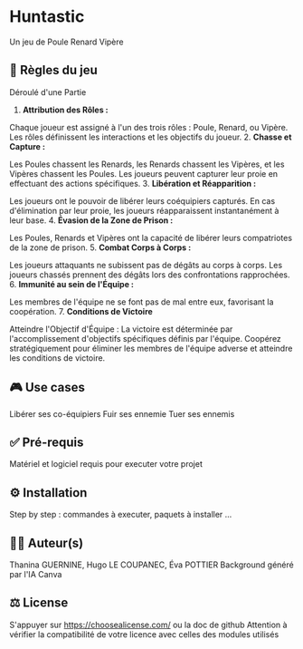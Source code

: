 
# Huntastic
Un jeu de Poule Renard Vipère

## 🎲 Règles du jeu 
Déroulé d'une Partie

1. **Attribution des Rôles :**

Chaque joueur est assigné à l'un des trois rôles : Poule, Renard, ou Vipère.
Les rôles définissent les interactions et les objectifs du joueur.
2. **Chasse et Capture :**

Les Poules chassent les Renards, les Renards chassent les Vipères, et les Vipères chassent les Poules.
Les joueurs peuvent capturer leur proie en effectuant des actions spécifiques.
3. **Libération et Réapparition :**

Les joueurs ont le pouvoir de libérer leurs coéquipiers capturés.
En cas d'élimination par leur proie, les joueurs réapparaissent instantanément à leur base.
4. **Évasion de la Zone de Prison :**

Les Poules, Renards et Vipères ont la capacité de libérer leurs compatriotes de la zone de prison.
5. **Combat Corps à Corps :**

Les joueurs attaquants ne subissent pas de dégâts au corps à corps.
Les joueurs chassés prennent des dégâts lors des confrontations rapprochées.
6. **Immunité au sein de l'Équipe :**

Les membres de l'équipe ne se font pas de mal entre eux, favorisant la coopération.
7. **Conditions de Victoire**

Atteindre l'Objectif d'Équipe :
La victoire est déterminée par l'accomplissement d'objectifs spécifiques définis par l'équipe.
Coopérez stratégiquement pour éliminer les membres de l'équipe adverse et atteindre les conditions de victoire.

## 🎮 Use cases

Libérer ses co-équipiers
Fuir ses ennemie
Tuer ses ennemis


## ✅ Pré-requis
Matériel et logiciel requis pour executer votre projet

## ⚙️ Installation 
Step by step : commandes à executer, paquets à installer ...

## 🧑‍💻 Auteur(s)
Thanina GUERNINE, Hugo LE COUPANEC, Éva POTTIER
Background généré par l'IA Canva

## ⚖️ License
S'appuyer sur https://choosealicense.com/ ou la doc de github
Attention à vérifier la compatibilité de votre licence avec celles des modules utilisés
